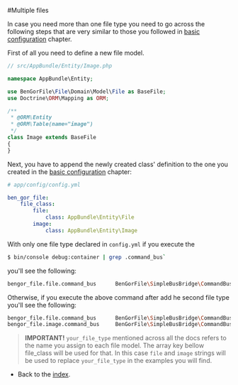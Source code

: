 #Multiple files

In case you need more than one file type you need to go across the following steps that are very similar to those you
followed in [basic configuration](basic_configuration.md) chapter.

First of all you need to define a new file model.

```php
// src/AppBundle/Entity/Image.php

namespace AppBundle\Entity;

use BenGorFile\File\Domain\Model\File as BaseFile;
use Doctrine\ORM\Mapping as ORM;

/**
 * @ORM\Entity
 * @ORM\Table(name="image")
 */
class Image extends BaseFile
{
}
```

Next, you have to append the newly created class' definition to the one you created in the 
[basic configuration](basic_configuration.md) chapter:
```yml
# app/config/config.yml

ben_gor_file:
    file_class:
        file:
            class: AppBundle\Entity\File
        image:
            class: AppBundle\Entity\Image
```

With only one file type declared in `config.yml` if you execute the
```bash
$ bin/console debug:container | grep .command_bus`
```
you'll see the following:
```bash
bengor_file.file.command_bus      BenGorFile\SimpleBusBridge\CommandBus\SimpleBusFileCommandBus  
```
Otherwise, if you execute the above command after add he second file type you'll see the following:
```bash
bengor_file.file.command_bus      BenGorFile\SimpleBusBridge\CommandBus\SimpleBusFileCommandBus  
bengor_file.image.command_bus     BenGorFile\SimpleBusBridge\CommandBus\SimpleBusFileCommandBus  
```

> **IMPORTANT!** `your_file_type` mentioned across all the docs refers to the name you assign to each file model. The 
array key bellow file_class will be used for that. In this case `file` and `image` strings will be used to replace 
`your_file_type` in the examples you will find.
 

- Back to the [index](index.md).
